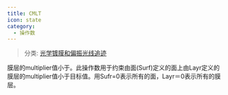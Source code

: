 ```yaml
---
title: CMLT
icon: state
category:
  - 操作数
---
```


> 分类: [光学镀膜和偏振光线追迹](/hb/operands/135/895/  "Zemax 操作数 光学镀膜和偏振光线追迹")

膜层的multiplier值小于。此操作数用于约束由面(Surf)定义的面上由Layr定义的膜层的multiplier值小于目标值。用Sufr=0表示所有的面，Layr＝0表示所有的膜层。